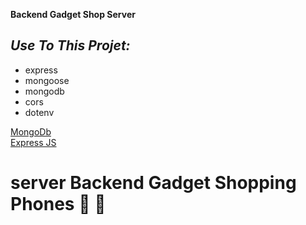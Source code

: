 **Backend Gadget Shop Server** <br>

_Use To This Projet:_  <br>
-
- express
- mongoose
- mongodb
- cors
- dotenv
  

[MongoDb](url) <br>
[Express JS](url)  <br>
# server Backend Gadget Shopping Phones 🤳 🤳 
